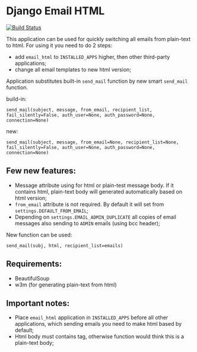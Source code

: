 # Django Email HTML

[![Build Status](https://travis-ci.org/ramusus/django-email-html.png?branch=master)](https://travis-ci.org/ramusus/django-email-html)

This application can be used for quickly switching all emails from plain-text to html. For using it you need to do 2 steps:

* add ``email_html`` to ``INSTALLED_APPS`` higher, then other third-party applications;
* change all email templates to new html version;

Application substitutes built-in ``send_mail`` function by new smart ``send_mail`` function.

build-in:

    send_mail(subject, message, from_email, recipient_list, fail_silently=False, auth_user=None, auth_password=None, connection=None)

new:

    send_mail(subject, message, from_email=None, recipient_list=None, fail_silently=False, auth_user=None, auth_password=None, connection=None)

## Few new features:

* Message attribute using for html or plain-test message body. If it contains html, plain-text body will generated automatically based on html version;
* ``from_email`` attribute is not required. By default it will set from ``settings.DEFAULT_FROM_EMAIL``;
* Depending on ``settings.EMAIL_ADMIN_DUPLICATE`` all copies of email messages also sending to ``ADMIN`` emails (using bcc header);

New function can be used:

    send_mail(subj, html, recipient_list=emails)

## Requirements:

* BeautifulSoup
* w3m (for generating plain-text from html)

## Important notes:

* Place ``email_html`` application in ``INSTALLED_APPS`` before all other applications, which sending emails you need to make html based by default;
* Html body must contains <html> tag, otherwise function would think this is a plain-text body;